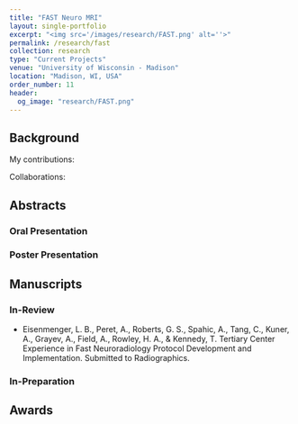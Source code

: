```yaml
---
title: "FAST Neuro MRI"
layout: single-portfolio
excerpt: "<img src='/images/research/FAST.png' alt=''>"
permalink: /research/fast
collection: research
type: "Current Projects"
venue: "University of Wisconsin - Madison"
location: "Madison, WI, USA"
order_number: 11
header: 
  og_image: "research/FAST.png"
---
```


Background
------
My contributions: 


Collaborations: 

Abstracts
------
### Oral Presentation

### Poster Presentation

Manuscripts
------
### In-Review
* Eisenmenger, L. B., Peret, A., Roberts, G. S., Spahic, A., Tang, C., Kuner, A., Grayev, A., Field, A., Rowley, H. A., & Kennedy, T. Tertiary Center Experience in Fast Neuroradiology Protocol Development and Implementation. Submitted to Radiographics. 
### In-Preparation

Awards
------